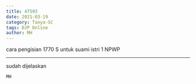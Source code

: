 ```yaml
---
title: 47593
date: 2021-03-19
category: Tanya-SC
tags: DJP Online
author: MH
---
```


cara pengisian 1770 S untuk suami istri 1 NPWP

---

sudah dijelaskan

`MH`
